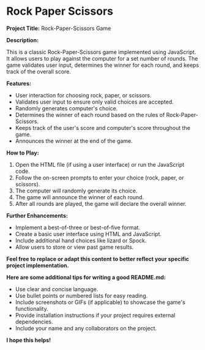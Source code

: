 # Rock Paper Scissors
**Project Title:** Rock-Paper-Scissors Game

**Description:**

This is a classic Rock-Paper-Scissors game implemented using JavaScript. It allows users to play against the computer for a set number of rounds. The game validates user input, determines the winner for each round, and keeps track of the overall score.

**Features:**

* User interaction for choosing rock, paper, or scissors.
* Validates user input to ensure only valid choices are accepted.
* Randomly generates computer's choice.
* Determines the winner of each round based on the rules of Rock-Paper-Scissors.
* Keeps track of the user's score and computer's score throughout the game.
* Announces the winner at the end of the game.

**How to Play:**

1. Open the HTML file (if using a user interface) or run the JavaScript code.
2. Follow the on-screen prompts to enter your choice (rock, paper, or scissors).
3. The computer will randomly generate its choice.
4. The game will announce the winner of each round.
5. After all rounds are played, the game will declare the overall winner.

**Further Enhancements:**

* Implement a best-of-three or best-of-five format.
* Create a basic user interface using HTML and JavaScript.
* Include additional hand choices like lizard or Spock.
* Allow users to store or view past game results.

**Feel free to replace or adapt this content to better reflect your specific project implementation.** 

**Here are some additional tips for writing a good README.md:**

* Use clear and concise language.
* Use bullet points or numbered lists for easy reading.
* Include screenshots or GIFs (if applicable) to showcase the game's functionality.
* Provide installation instructions if your project requires external dependencies.
* Include your name and any collaborators on the project.

**I hope this helps!**
